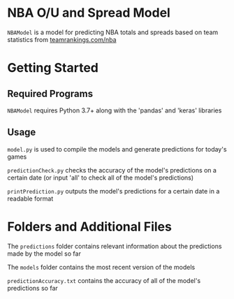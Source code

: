 # NBA O/U and Spread Model

`NBAModel` is a model for predicting NBA totals and spreads based on team statistics from [teamrankings.com/nba](https://www.teamrankings.com/nba)

# Getting Started

## Required Programs

`NBAModel` requires Python 3.7+ along with the 'pandas' and 'keras' libraries

## Usage

`model.py` is used to compile the models and generate predictions for today's games  
  
`predictionCheck.py` checks the accuracy of the model's predictions on a certain date (or input 'all' to check all of the model's predictions)
  
`printPrediction.py` outputs the model's predictions for a certain date in a readable format  

# Folders and Additional Files

The `predictions` folder contains relevant information about the predictions made by the model so far  
  
The `models` folder contains the most recent version of the models

`predictionAccuracy.txt` contains the accuracy of all of the model's predictions so far